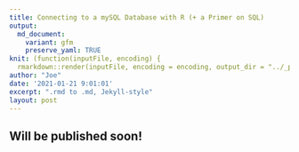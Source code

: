 ```yaml
---
title: Connecting to a mySQL Database with R (+ a Primer on SQL)
output:
  md_document:
    variant: gfm
    preserve_yaml: TRUE
knit: (function(inputFile, encoding) {
  rmarkdown::render(inputFile, encoding = encoding, output_dir = "../_posts") })
author: "Joe"
date: '2021-01-21 9:01:01'
excerpt: ".rmd to .md, Jekyll-style"
layout: post
---
```


## Will be published soon!
